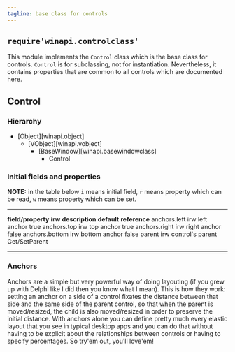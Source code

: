 ```yaml
---
tagline: base class for controls
---
```


## `require'winapi.controlclass'`

This module implements the `Control` class which is the base class for
controls. `Control` is for subclassing, not for instantiation.
Nevertheless, it contains properties that are common to all controls
which are documented here.

## Control

### Hierarchy

* [Object][winapi.object]
	* [VObject][winapi.vobject]
		* [BaseWindow][winapi.basewindowclass]
			* Control

### Initial fields and properties

<div class=small>

__NOTE:__ in the table below `i` means initial field, `r` means property
which can be read, `w` means property which can be set.

----------------------- -------- ----------------------------------------- -------------- ---------------------
__field/property__		__irw__	__description__									__default__		__reference__
anchors.left				irw		left anchor											true
anchors.top					irw		top anchor											true
anchors.right				irw		right anchor										false
anchors.bottom				irw		bottom anchor										false
parent						irw		control's parent														Get/SetParent
----------------------- -------- ----------------------------------------- -------------- ---------------------
</div>

### Anchors

Anchors are a simple but very powerful way of doing layouting (if you grew
up with Delphi like I did then you know what I mean).
This is how they work: setting an anchor on a side of a control fixates
the distance between that side and the same side of the parent control,
so that when the parent is moved/resized, the child is also moved/resized
in order to preserve the initial distance. With anchors alone you can
define pretty much every elastic layout that you see in typical desktop apps
and you can do that without having to be explicit about the relationships
between controls or having to specify percentages.
So try'em out, you'll love'em!
